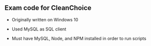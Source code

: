 
## Exam code for CleanChoice

- Originally written on Windows 10

- Used MySQL as SQL client

- Must have MySQL, Node, and NPM installed in order to run scripts
